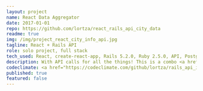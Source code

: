 ```yaml
---
layout: project
name: React Data Aggregator
date: 2017-01-01
repo: https://github.com/lortza/react_rails_api_city_data
readme: true
img: /img/project_react_city_info_api.jpg
tagline: React + Rails API
role: solo project, full stack
tech_used: React, create-react-app, Rails 5.2.0, Ruby 2.5.0, API, PostgreSQL
description: With API calls for all the things! This is a combo <a href="https://github.com/lortza/react_rails_api_city_data" target="_blank" alt="react_rails_api_city_data">React app</a> + separate <a href="https://github.com/lortza/rails_api_integrator" target="_blank" alt="rails_api_integrator">Rails API app</a>. It's loaded with location-specific feeds, which are the product of 6 different APIs repackaged as one inside the Rails API. All of that makes the Rails API a pretty tidy package to serve to the React app. It's tempting to call it ETL, but there is no actual saving to a db, so instead it's just a killer API.
codeclimate: <a href="https://codeclimate.com/github/lortza/rails_api_integrator/maintainability"><img src="https://api.codeclimate.com/v1/badges/51fd012d7d70a11a1edc/maintainability" /></a>
published: true
featured: false
---
```


